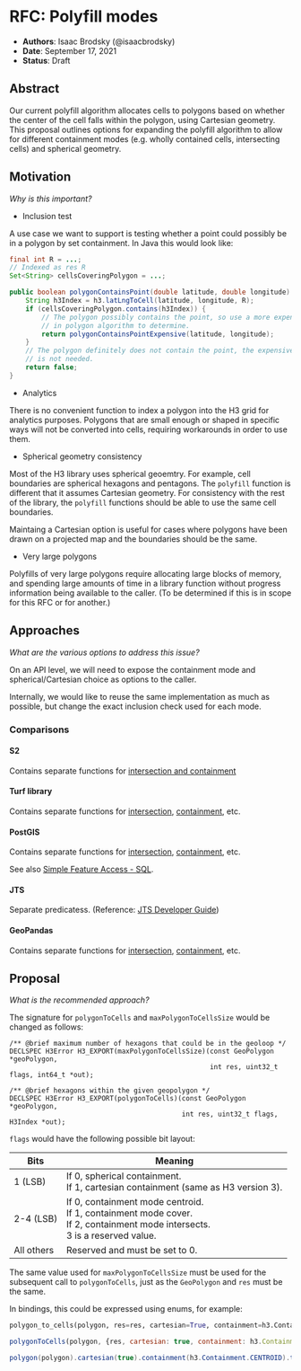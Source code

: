 # RFC: Polyfill modes

* **Authors**: Isaac Brodsky (@isaacbrodsky)
* **Date**: September 17, 2021
* **Status**: Draft

## Abstract

Our current polyfill algorithm allocates cells to polygons based on whether the center of the cell falls within the polygon, using Cartesian geometry. This proposal outlines options for expanding the polyfill algorithm to allow for different containment modes (e.g. wholly contained cells, intersecting cells) and spherical geometry.

## Motivation

*Why is this important?*

* Inclusion test

A use case we want to support is testing whether a point could possibly be in a polygon by set containment. In Java this would look like:

```java
final int R = ...;
// Indexed as res R
Set<String> cellsCoveringPolygon = ...;

public boolean polygonContainsPoint(double latitude, double longitude) {
    String h3Index = h3.latLngToCell(latitude, longitude, R);
    if (cellsCoveringPolygon.contains(h3Index)) {
        // The polygon possibly contains the point, so use a more expensive point
        // in polygon algorithm to determine.
        return polygonContainsPointExpensive(latitude, longitude);
    }
    // The polygon definitely does not contain the point, the expensive check
    // is not needed.
    return false;
}
```

* Analytics

There is no convenient function to index a polygon into the H3 grid for analytics purposes. Polygons that are small enough or shaped in specific ways will not be converted into cells, requiring workarounds in order to use them.

* Spherical geometry consistency

Most of the H3 library uses spherical geoemtry. For example, cell boundaries are spherical hexagons
and pentagons. The `polyfill` function is different that it assumes Cartesian geometry. For
consistency with the rest of the library, the `polyfill` functions should be able to use the same
cell boundaries.

Maintaing a Cartesian option is useful for cases where polygons have been drawn on a projected map
and the boundaries should be the same.

* Very large polygons

Polyfills of very large polygons require allocating large blocks of memory, and spending large
amounts of time in a library function without progress information being available to the caller.
(To be determined if this is in scope for this RFC or for another.)

## Approaches

*What are the various options to address this issue?*

On an API level, we will need to expose the containment mode and spherical/Cartesian choice as
options to the caller.

Internally, we would like to reuse the same implementation as much as possible, but change the
exact inclusion check used for each mode.

### Comparisons

#### S2

Contains separate functions for [intersection and containment](http://s2geometry.io/devguide/basic_types#s2polygon)

#### Turf library

Contains separate functions for [intersection](http://turfjs.org/docs/#booleanIntersects), [containment](http://turfjs.org/docs/#booleanContains), etc.

#### PostGIS

Contains separate functions for [intersection](https://postgis.net/docs/ST_Intersects.html), [containment](https://postgis.net/docs/ST_Contains.html), etc.

See also [Simple Feature Access - SQL](https://www.ogc.org/standards/sfs).

#### JTS

Separate predicatess. (Reference: [JTS Developer Guide](https://github.com/locationtech/jts/blob/master/doc/JTS%20Developer%20Guide.pdf))

#### GeoPandas

Contains separate functions for [intersection](https://geopandas.org/en/stable/docs/reference/api/geopandas.GeoSeries.intersection.html), [containment](https://geopandas.org/en/stable/docs/reference/api/geopandas.GeoSeries.contains.html), etc.

## Proposal

*What is the recommended approach?*

The signature for `polygonToCells` and `maxPolygonToCellsSize` would be changed as follows:

```
/** @brief maximum number of hexagons that could be in the geoloop */
DECLSPEC H3Error H3_EXPORT(maxPolygonToCellsSize)(const GeoPolygon *geoPolygon,
                                                  int res, uint32_t flags, int64_t *out);

/** @brief hexagons within the given geopolygon */
DECLSPEC H3Error H3_EXPORT(polygonToCells)(const GeoPolygon *geoPolygon,
                                           int res, uint32_t flags, H3Index *out);
```

`flags` would have the following possible bit layout:

|       Bits | Meaning
| ---------- | -------
| 1 (LSB)    | If 0, spherical containment.<br>If 1, cartesian containment (same as H3 version 3).
| 2-4 (LSB)  | If 0, containment mode centroid.<br>If 1, containment mode cover.<br>If 2, containment mode intersects.<br>3 is a reserved value.
| All others | Reserved and must be set to 0.

The same value used for `maxPolygonToCellsSize` must be used for the subsequent call to `polygonToCells`, just as the `GeoPolygon` and `res` must be the same.

In bindings, this could be expressed using enums, for example:

```python
polygon_to_cells(polygon, res=res, cartesian=True, containment=h3.Containment.CENTROID)
```

```js
polygonToCells(polygon, {res, cartesian: true, containment: h3.Containment.CENTROID})
```

```java
polygon(polygon).cartesian(true).containment(h3.Containment.CENTROID).toCells(res)
```
